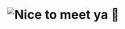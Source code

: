<h1 align="center">
<img src="https://readme-typing-svg.demolab.com?font=Fira+Code&pause=1000&color=A7BOED&width=435&lines=Nice+to+meet+you!+I'm+Nate.+%F0%9F%91%8B%F0%9F%8F%BC"
alt="Nice to meet ya 👋">
</h1>

<!--
**nathansoum/nathansoum** is a ✨ _special_ ✨ repository because its `README.md` (this file) appears on your GitHub profile.

Here are some ideas to get you started:

- 🔭 I’m currently working on ...
- 🌱 I’m currently learning ...
- 👯 I’m looking to collaborate on ...
- 🤔 I’m looking for help with ...
- 💬 Ask me about ...
- 📫 How to reach me: ...
- 😄 Pronouns: ...
- ⚡ Fun fact: ...
-->
